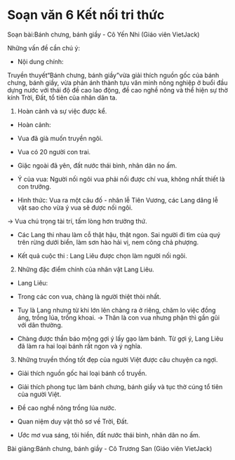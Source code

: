 # Soạn văn 6 Kết nối tri thức

Soạn bài:Bánh chưng, bánh giầy - Cô Yến Nhi (Giáo viên VietJack)

Những vấn đề cần chú ý:

* Nội dung chính:

Truyền thuyết“Bánh chưng, bánh giầy”vừa giải thích nguồn gốc của bánh chưng, bánh giầy, vừa phản ánh thành tựu văn minh nông nghiệp ở buổi đầu dựng nước với thái độ đề cao lao động, đề cao nghề nông và thể hiện sự thờ kính Trời, Đất, tổ tiên của nhân dân ta.

1. Hoàn cảnh và sự việc được kể.

- Hoàn cảnh:

+ Vua đã già muốn truyền ngôi.

+ Vua có 20 người con trai.

+ Giặc ngoài đã yên, đất nước thái bình, nhân dân no ấm.

- Ý của vua: Người nối ngôi vua phải nối được chí vua, không nhất thiết là con trưởng.

- Hình thức: Vua ra một câu đố - nhân lễ Tiên Vương, các Lang dâng lễ vật sao cho vừa ý vua sẽ được nối ngôi.

→ Vua chú trọng tài trí, tấm lòng hơn trưởng thứ.

- Các Lang thi nhau làm cỗ thật hậu, thật ngon. Sai người đi tìm của quý trên rừng dưới biển, làm sơn hào hải vị, nem công chả phượng.

- Kết quả cuộc thi : Lang Liêu được chọn làm người nối ngôi.

2. Những đặc điểm chính của nhân vật Lang Liêu.

- Lang Liêu:

+ Trong các con vua, chàng là người thiệt thòi nhất.

+ Tuy là Lang nhưng từ khi lớn lên chàng ra ở riêng, chăm lo việc đồng áng, trồng lúa, trồng khoai. → Thân là con vua nhưng phận thì gần gũi với dân thường.

+ Chàng được thần báo mộng gợi ý lấy gạo làm bánh. Từ gợi ý, Lang Liêu đã làm ra hai loại bánh rất ngon và ý nghĩa.

3. Những truyền thống tốt đẹp của người Việt được câu chuyện ca ngợi.

- Giải thích nguồn gốc hai loại bánh cổ truyền.

- Giải thích phong tục làm bánh chưng, bánh giầy và tục thờ cúng tổ tiên của người Việt.

- Đề cao nghề nông trồng lúa nước.

- Quan niệm duy vật thô sơ về Trời, Đất.

- Ước mơ vua sáng, tôi hiền, đất nước thái bình, nhân dân no ấm.

Bài giảng:Bánh chưng, bánh giầy - Cô Trương San (Giáo viên VietJack)